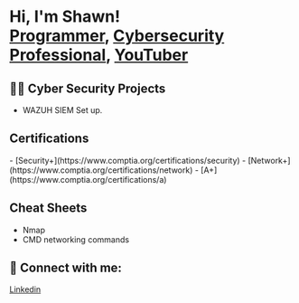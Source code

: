 <h1>Hi, I'm Shawn! <br/><a href="https://github.com/joshmadakor1">Programmer</a>, <a href="https://www.linkedin.com/in/joshmadakor/">Cybersecurity Professional</a>, <a href="https://www.youtube.com/c/joshmadakor">YouTuber</a></h1>

<h2>👨‍💻 Cyber Security Projects</h2>

- WAZUH SIEM Set up. 

<h2> Certifications </h2>
- [Security+](https://www.comptia.org/certifications/security)
- [Network+](https://www.comptia.org/certifications/network)
- [A+](https://www.comptia.org/certifications/a)

<h2>Cheat Sheets</h2>

- Nmap
- CMD networking commands
  



<h2> 🤳 Connect with me:</h2>

[Linkedin](https://www.linkedin.com/in/shawn-nichol/)

